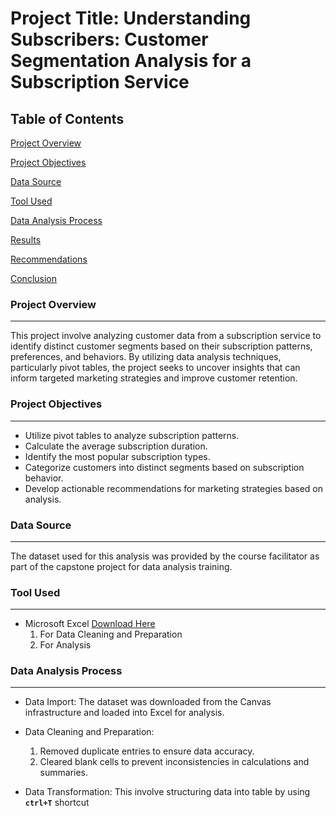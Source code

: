 # Project Title:  Understanding Subscribers: Customer Segmentation Analysis for a Subscription Service

## Table of Contents
[Project Overview](#project-overview)

[Project Objectives](#project-objectives)

[Data Source](#data-source)

[Tool Used](#tool-used)

[Data Analysis Process](#data-analysis-process)

[Results](#results)

[Recommendations](#recommendations)

[Conclusion](#conclusion)

### Project Overview
---
This project involve analyzing customer data from a subscription service to identify distinct customer segments based on their subscription patterns, preferences, and behaviors. By utilizing data analysis techniques, particularly pivot tables, the project seeks to uncover insights that can inform targeted marketing strategies and improve customer retention.

### Project Objectives
---
- Utilize pivot tables to analyze subscription patterns.
- Calculate the average subscription duration.
- Identify the most popular subscription types.
- Categorize customers into distinct segments based on subscription behavior.
- Develop actionable recommendations for marketing strategies based on analysis.

### Data Source
---
The dataset used for this analysis was provided by the course facilitator as part of the capstone project for data analysis training.

### Tool Used 
---
- Microsoft Excel [Download Here](https://www.microsoft.com)
  1. For Data Cleaning and Preparation
  2. For Analysis
 
###  Data Analysis Process
---

- Data Import:
The dataset was downloaded from the Canvas infrastructure and loaded into Excel for analysis.

- Data Cleaning and Preparation:
  1. Removed duplicate entries to ensure data accuracy.
  2. Cleared blank cells to prevent inconsistencies in calculations and summaries.

- Data Transformation: This involve structuring data into table by using **`ctrl+T`** shortcut

